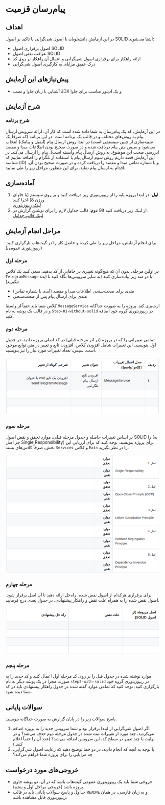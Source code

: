 # پیام‌رسان قزمیت

## اهداف

در این آزمایش دانشجویان با اصول شی‌گرایی با تاکید بر اصول SOLID آشنا می‌شوند:

- اصول برقراری اصول SOLID
- عواقب نقض اصول SOLID
- ارائه راهکار برای برقراری اصول شی‌گرایی و اعمال آن راهکار بر روی کد
- درک عمیق مزایای به کارگیری اصول شی‌گرایی

## پیش‌نیازهای این آزمایش

- آشنایی با زبان جاوا و نصب JDK و یک ادیتور مناسب برای جاوا

## شرح آزمایش

### شرح برنامه

در این آزمایش، کد یک پیام‌رسان به شما داده شده است که کار آن، ارائه سرویس ارسال پیام به روش‌های مختلف و در قالب یک برنامه است. در این برنامه (که صرفاً یک شبیه‌سازی از چنین سیستمی است) در ابتدا روش ارسال پیام (ایمیل و پیامک) انتخاب می‌شود و سپس متن پیام دریافت شده و در صورت صحیح بودن اطلاعات مبدا و مقصد (بررسی صحت این موضوع، به روش ارسال پیام وابسته است)، پیام را ارسال می‌کند. در این آزمایش قصد داریم روش سوم ارسال پیام با استفاده از تلگرام را اضافه نماییم که شناسه (ID) و یا شماره تماس مبدا و مقصد را دریافت کرده و در صورت صحیح بودن آن، اقدام به ارسال پیام نماید. برای این منظور، مراحل زیر را طی نمایید.

## آماده‌سازی

1. **اول**: در ابتدا پروژه پایه را از ریپوزیتوری زیر دریافت کنید و بر روی سیستم (با جاوای ورژن 8) اجرا کنید.  
   [لینک ریپوزیتوری](https://github.com/ssc-public/Software-Engineering-Lab/tree/main/base-projects/MessageSendingPractice)
2. **دوم**: قالب جداول لازم را برای نوشتن گزارش در Git از لینک زیر دریافت کنید.  
   [لینک قالب جداول](https://github.com/ssc-public/Software-Engineering-Lab/blob/main/courseworks/experiments/SOLID.md)

## مراحل انجام آزمایش

برای انجام آزمایش، مراحل زیر را طی کرده و حاصل کار را در گیت‌هاب بارگزاری کنید. (ریپوزیتوری عمومی)

### مرحله اول

در اولین مرحله، بدون آن که هیچ‌گونه تغییری در جاهایی از کد بدهید، سعی کنید یک کلاس `TelegramMessage` با دو متد زیر پیاده‌سازی کنید (به سایر سرویس‌ها نگاه کنید تا ایده بگیرید):

- متدی برای صحت‌سنجی اطلاعات مبدا و مقصد (آیدی یا شماره تماس)
- متدی برای ارسال پیام پس از صحت‌سنجی

کلاس شما باید حتماً از واسط `MessageService` ارث‌بری کند. پروژه را به صورت جداگانه و در قالب یک پوشه به نام `Step-01-without-solid` در ریپوزیتوری گروه خود اضافه کنید.

### مرحله دوم

تمامی تغییراتی را که در پروژه (در اثر مرحله قبلی) در کد اصلی پروژه دادید، در جدول اول بنویسید. این تغییرات شامل افزودن کلاس، افزودن تابع و تغییر در متن توابع موجود است. سپس، تعداد تغییرات مورد نیاز را نیز بنویسید.

![alt text](image.png)

### مرحله سوم

بر اساس تغییرات حاصله و جدول مرحله قبلی، موارد تحقق و نقض اصول SOLID را (به جز اصل Single Responsibility) برای پروژه بنویسید. توجه کنید که برای ارزیابی این بخش، صرفاً کلاس‌های بسته `Services` و کلاس `Main` را در نظر بگیرید.

![alt text](image-1.png)

### مرحله چهارم

برای برقراری هرکدام از اصول نقض شده، راه‌حل ارائه دهید تا آن اصل برقرار شود. اصول نقض شده را به همراه علت نقض و راهکار پیشنهادی، در جدول بعدی درج فرمایید.

![alt text](image-2.png)

### مرحله پنجم

موارد نوشته شده در جدول قبل را بر روی کد مرحله اول اعمال کنید و کد جدید را به صورت مجزا در یک پوشه دیگر به نام `step2-with-solid` در ریپوزیتوری گروه خود بارگزاری کنید. توجه کنید که تمامی موارد گفته شده در جدول راهکار پیشنهادی باید در کد شما دیده شود.

## سوالات پایانی

پاسخ سوالات زیر را در پایان گزارش به صورت جداگانه بنویسید.

1. اگر اصول شی‌گرایی از ابتدا برقرار بود و شما سرویس جدید را به پروژه اضافه می‌کردید، چند مورد از تغییرات ثبت شده در جدول مرحله دوم حذف می‌شد؟ و در نهایت با چند تغییر در سطح کد، این سرویس اضافه می‌شد؟ (عدد آن را حتماً اعلام کنید.)
2. با توجه به آنچه که انجام دادید، در دو خط توضیح دهید که رعایت اصول شی‌گرایی، چه مزایایی را برای پروژه شما فراهم می‌کند؟

## خروجی‌های مورد درخواست
- خروجی شما باید یک ریپوزیتوری عمومی گیت‌هاب باشد که در آن، دو پوشه حاوی پروژه باشد (خروجی مراحل اول و پنجم).
- جداول و پاسخ سوالات پایانی باید در قالب `README` و به زبان فارسی، در همان ریپوزیتوری قابل مشاهده باشد.
